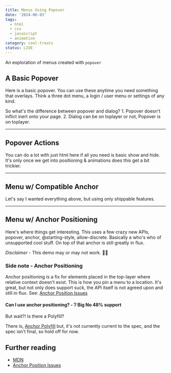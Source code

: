 ```yaml
---
title: Menus Using Popover
date: '2024-06-03'
tags:
  - html
  - css
  - javascript
  - animation
category: cool-treats
status: LIVE
---
```


<script>
	import Basic from '$/demos/popover/Basic.demo';
	import Action from '$/demos/popover/Action.demo';
	import Compat from '$/demos/popover/Compat.demo';
	import Anchor from '$/demos/popover/Anchor.demo';
</script>

An exploration of menus created with `popover`

<!-- excerpt -->

## A Basic Popover

Here is a basic popover. You can use these anytime you need something that overlays. Think a three dot menu, a login / user menu or settings of any kind.

<Basic />

So what's the difference between popover and dialog? 1. Popover doesn't inflict inert onto your page. 2. Dialog can be on toplayer or not, Popover is on toplayer.

___

## Popover Actions

You can do a lot with just html here if all you need is basic show and hide. It's only once we get into positioning & animations does this get a bit trickier.

<Action />

___

## Menu w/ Compatible Anchor

Let's say I wanted everything above, but using only shippable features.

<Compat />

___

## Menu w/ Anchor Positioning

Here's where things get interesting.  This uses a few crazy new APIs, popover, anchor, @starting-style, allow-discrete. Basically a who's who of unsupported cool stuff. On top of that anchor is still greatly in flux.

*Disclaimer* - This demo may or may not work. 🤷‍♂️

<Anchor />

### Side note - Anchor Positioning

Anchor positioning is a fix for elements placed in the top-layer where relative context doesn't exist. This is how you pin a menu to a location. It's great, but not only does support suck, the API itself is not agreed upon and still in flux. See: [Anchor Position Issues](https://github.com/WebKit/standards-positions/issues/216) 

<h4 class="h3">Can I use anchor positioning? - ❔ Big No 48% support</h4>

But wait?! Is there a Polyfill? 

There is, [Anchor Polyfill](https://github.com/oddbird/css-anchor-positioning) but, it's not currently current to the spec, and the spec isn't final, so hold off for now.



## Further reading

- [MDN](https://developer.mozilla.org/en-US/docs/Web/API/Popover_API)
- [Anchor Position Issues](https://github.com/WebKit/standards-positions/issues/216)